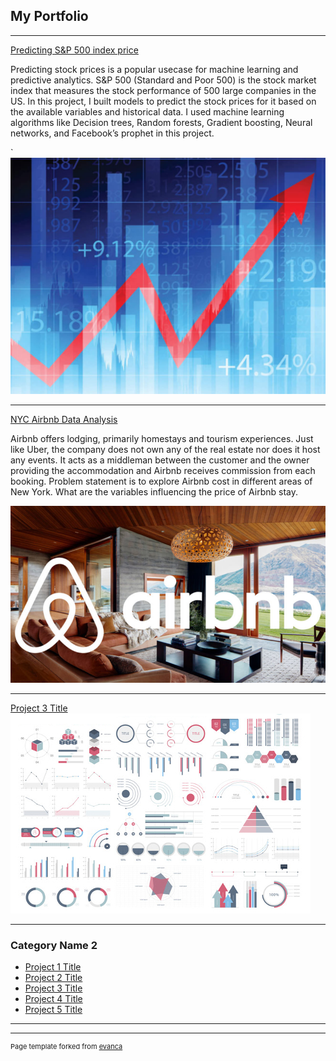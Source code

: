 ## My Portfolio

---

[Predicting S&P 500 index price](/predict-sp500-index)

Predicting stock prices is a popular usecase for machine learning and predictive analytics. 
S&P 500 (Standard and Poor 500) is the stock market index that measures the stock performance of 500 large companies in the US.
In this project, I built models to predict the stock prices for it based on the available variables and historical data.
I used machine learning algorithms like Decision trees, Random forests, Gradient boosting, Neural networks, and Facebook’s prophet in this project.

`
<img src="images/stock_market.jpg?raw=true"/>

---
[NYC Airbnb Data Analysis](/airbnb-data-analysis/docs/airbnb-price-analysis.html)

Airbnb offers lodging, primarily homestays and tourism experiences. Just like Uber, the company does not own any of the real estate nor does it host any events. 
It acts as a middleman between the customer and the owner providing the accommodation and Airbnb receives commission from each booking.
Problem statement is to explore Airbnb cost in different areas of New York. What are the variables influencing the price of Airbnb stay.


<img src="images/airbnb.jpg?raw=true"/>

---
[Project 3 Title](http://example.com/)
<img src="images/dummy_thumbnail.jpg?raw=true"/>

---

### Category Name 2

- [Project 1 Title](http://example.com/)
- [Project 2 Title](http://example.com/)
- [Project 3 Title](http://example.com/)
- [Project 4 Title](http://example.com/)
- [Project 5 Title](http://example.com/)

---




---
<p style="font-size:11px">Page template forked from <a href="https://github.com/evanca/quick-portfolio">evanca</a></p>
<!-- Remove above link if you don't want to attibute -->
